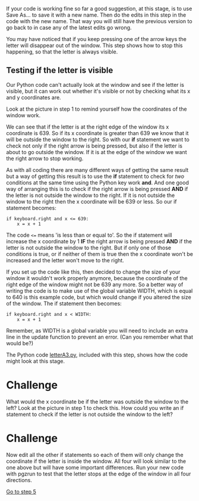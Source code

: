 If your code is working fine so far a good suggestion, at this stage, is to use Save As... to save it with a new name. Then do the edits in this step in the code with the new name. That way you will still have the previous version to go back to in case any of the latest edits go wrong.

You may have noticed that if you keep pressing one of the arrow keys the letter will disappear out of the window. This step shows how to stop this happening, so that the letter is always visible.

Testing if the letter is visible
--------------------------------

Our Python code can't actually look at the window and see if the letter is visible, but it can work out whether it's visible or not by checking what its x and y coordinates are.

Look at the picture in step 1 to remind yourself how the coordinates of the window work. 

We can see that if the letter is at the right edge of the window its x coordinate is 639. So if its x coordinate is greater than 639 we know that it will be outside the window to the right. So with our **if** statement we want to check not only if the right arrow is being pressed, but also if the letter is about to go outside the window. If it is at the edge of the window we want the right arrow to stop working.

As with all coding there are many different ways of getting the same result but a way of getting this result is to use the **if** statement to check for *two* conditions at the same time using the Python key work **and**. And one good way of arranging this is to check if the right arrow is being pressed **AND** if the letter is not outside the window to the right. If it is not outside the window to the right then the x coordinate will be 639 or less. So our if statement becomes:

```
if keyboard.right and x <= 639:
    x = x + 1
```

The code ```<=``` means 'is less than or equal to'. So the if statement will increase the x coordinate by 1 **IF** the right arrow is being pressed **AND** if the letter is not outside the window to the right. But if only one of those conditions is true, or if neither of them is true then the x coordinate won't be increased and the letter won't move to the right.

If you set up the code like this, then decided to change the size of your window it wouldn't work properly anymore, because the coordinate of the right edge of the window might not be 639 any more. So a better way of writing the code is to make use of the global variable WIDTH, which is equal to 640 is this example code, but which would change if you altered the size of the window. The if statement then becomes:

```
if keyboard.right and x < WIDTH:
    x = x + 1
```
Remember, as WIDTH is a global variable you will need to include an extra line in the update function to prevent an error. (Can you remember what that would be?)

The Python code [letterA3.py](letterA3.py), included with this step, shows how the code might look at this stage.

Challenge
=========
What would the x coordinate be if the letter was outside the window to the left? Look at the picture in step 1 to check this. How could you write an if statement to check if the letter is not outside the window to the left?

Challenge
=========
Now edit all the other if statements so each of them will only change the coordinate if the letter is inside the window. All four will look similar to the one above but will have some important differences. Run your new code with pgzrun to test that the letter stops at the edge of the window in all four directions.

[Go to step 5](../Step5-two_lettersd)
